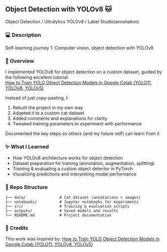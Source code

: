 ## Object Detection with YOLOv8 🐱 <br />
Object Detection / Ultralytics YOLOv8 / Label Studio(annotation)

### 💻 Description
Self-learning journey 1: Computer vision, object detection with YOLOv8

### 📌 Overview

I implemented YOLOv8 for object detection on a custom dataset, guided by the following excellent tutorial: <br />
[How to Train YOLO Object Detection Models in Google Colab (YOLO11, YOLOv8, YOLOv5)](https://www.youtube.com/watch?v=r0RspiLG260&ab_channel=EdjeElectronics)

Instead of just copy-pasting, I:
1. Rebuilt the project in my own way
2. Adapted it to a custom cat dataset
3. Added comments and explanations for clarity
4. Tweaked training parameters to experiment with performance

Documented the key steps so others (and my future self) can learn from it

### ✨ What I Learned

- How YOLOv8 architecture works for object detection <br />
- Dataset preparation for training (annotation, augmentation, splitting) <br />
- Training & evaluating a custom object detector in PyTorch <br />
- Visualizing predictions and interpreting model performance

### 📂 Repo Structure

```
├── data/               # Cat dataset (annotations + images)
├── notebooks/          # Jupyter notebooks for experiments
├── src/                # Training & evaluation scripts
├── outputs/            # Saved models and results
└── README.md           # Project documentation
```

### 🙏 Credits

This work was inspired by: [How to Train YOLO Object Detection Models in Google Colab (YOLO11, YOLOv8, YOLOv5)](https://www.youtube.com/watch?v=r0RspiLG260&ab_channel=EdjeElectronics)  <br />
